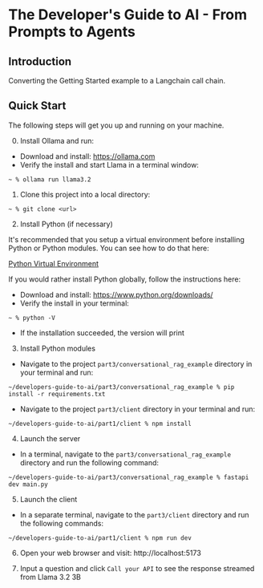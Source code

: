 # The Developer's Guide to AI - From Prompts to Agents

## Introduction

Converting the Getting Started example to a Langchain call chain.

## Quick Start

The following steps will get you up and running on your machine.

0. Install Ollama and run:

- Download and install: https://ollama.com
- Verify the install and start Llama in a terminal window:

```
~ % ollama run llama3.2
```

1. Clone this project into a local directory:

```
~ % git clone <url>
```

2. Install Python (if necessary)

It's recommended that you setup a virtual environment before installing Python or Python modules.  You can see how to do that here:

[Python Virtual Environment](https://github.com/jorshali/developers-guide-to-ai/blob/main/README.md#virtual-environment-setup)

If you would rather install Python globally, follow the instructions here:

- Download and install: https://www.python.org/downloads/
- Verify the install in your terminal:

```
~ % python -V
```

- If the installation succeeded, the version will print

3. Install Python modules

- Navigate to the project `part3/conversational_rag_example` directory in your terminal and run:

```
~/developers-guide-to-ai/part3/conversational_rag_example % pip install -r requirements.txt
```

- Navigate to the project `part3/client` directory in your terminal and run:

```
~/developers-guide-to-ai/part1/client % npm install
```

4.  Launch the server

- In a terminal, navigate to the `part3/conversational_rag_example` directory and run the following command:

```
~/developers-guide-to-ai/part3/conversational_rag_example % fastapi dev main.py
```

5.  Launch the client

- In a separate terminal, navigate to the `part3/client` directory and run the following commands:

```
~/developers-guide-to-ai/part1/client % npm run dev
```

6. Open your web browser and visit: http://localhost:5173

7. Input a question and click `Call your API` to see the response streamed from Llama 3.2 3B